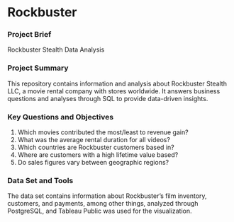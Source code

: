 # Rockbuster

### Project Brief
Rockbuster Stealth Data Analysis

### Project Summary
This repository contains information and analysis about Rockbuster Stealth LLC, a movie rental company with stores worldwide. It answers business questions and analyses through SQL to provide data-driven insights. 

### Key Questions and Objectives
1. Which movies contributed the most/least to revenue gain?
2.  What was the average rental duration for all videos?
3. Which countries are Rockbuster customers based in?
4.  Where are customers with a high lifetime value based?
5.   Do sales figures vary between geographic regions?

### Data Set and Tools
The data set contains information about Rockbuster’s film inventory, customers, and payments, among other things, analyzed through PostgreSQL, and Tableau Public was used for the visualization.
